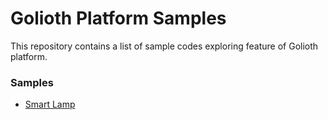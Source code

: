# Golioth Platform Samples

This repository contains a list of sample codes exploring feature of Golioth platform.

### Samples

- [Smart Lamp](./smart-lamp)
